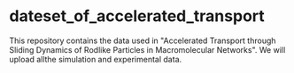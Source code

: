 # dateset_of_accelerated_transport

This repository contains the data used in "Accelerated Transport through Sliding Dynamics of Rodlike Particles in Macromolecular Networks".
We will upload allthe simulation and experimental data.
